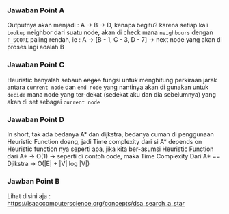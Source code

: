 ### Jawaban Point A

Outputnya akan menjadi : A -> B -> D, kenapa begitu? karena setiap kali `Lookup` neighbor dari suatu node, akan di check mana `neighbours` dengan `F_SCORE`
paling rendah, ie : A -> [B - 1, C - 3, D - 7] -> next node yang akan di proses lagi adalah B

### Jawaban Point C

Heuristic hanyalah sebauh <s>angan</s> fungsi untuk menghitung perkiraan jarak antara `current node` dan `end node` yang nantinya akan di gunakan
untuk `decide` mana node yang ter-dekat (sedekat aku dan dia sebelumnya) yang akan di set sebagai `current node`

### Jawaban Point D

In short, tak ada bedanya A* dan dijkstra, bedanya cuman di penggunaan Heuristic Function doang, jadi Time complexity dari si A* depends on
Heuristic function nya seperti apa, jika kita ber-asumsi Heuristic Function dari A* -> O(1) -> seperti di contoh code, maka Time Complexity
Dari A* == Djikstra -> O(|E| + |V| log |V|)

### Jawban Point B

Lihat disini aja : https://isaaccomputerscience.org/concepts/dsa_search_a_star